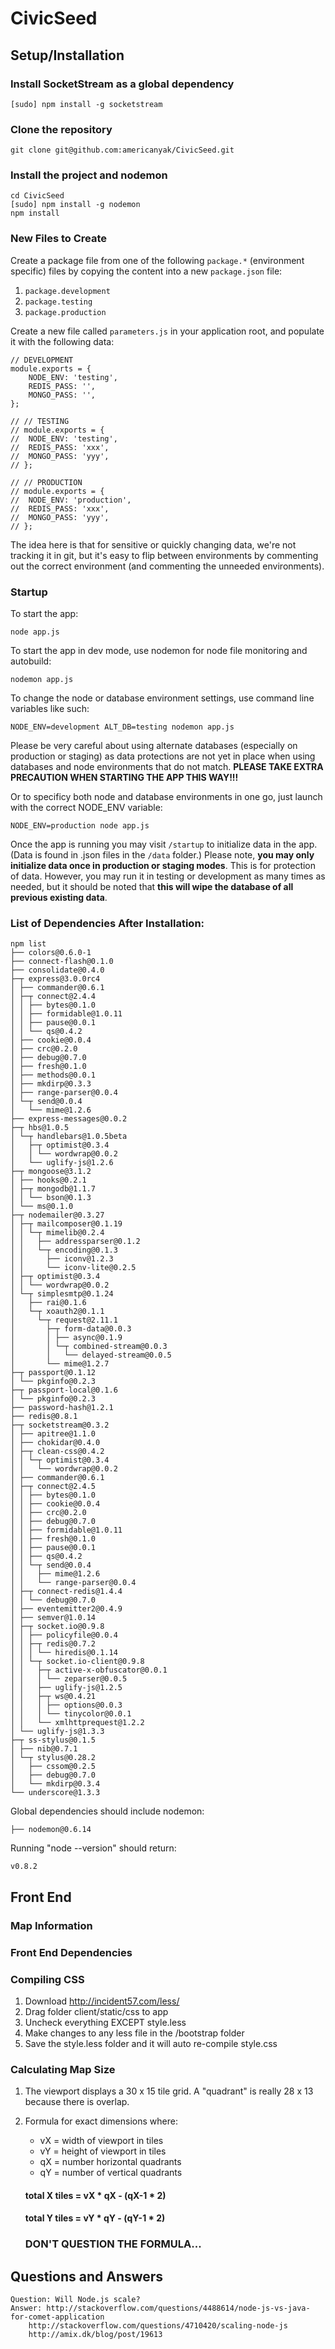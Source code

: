 # CivicSeed

## Setup/Installation

### Install SocketStream as a global dependency

    [sudo] npm install -g socketstream

### Clone the repository

    git clone git@github.com:americanyak/CivicSeed.git

### Install the project and nodemon

    cd CivicSeed
    [sudo] npm install -g nodemon
    npm install

### New Files to Create

Create a package file from one of the following ```package.*``` (environment specific) files by copying the content into a new ```package.json``` file:

 1. ```package.development```
 2. ```package.testing```
 3. ```package.production```

Create a new file called ```parameters.js``` in your application root, and populate it with the following data:

    // DEVELOPMENT
    module.exports = {
        NODE_ENV: 'testing',
        REDIS_PASS: '',
        MONGO_PASS: '',
    };

    // // TESTING
    // module.exports = {
    //  NODE_ENV: 'testing',
    //  REDIS_PASS: 'xxx',
    //  MONGO_PASS: 'yyy',
    // };

    // // PRODUCTION
    // module.exports = {
    //  NODE_ENV: 'production',
    //  REDIS_PASS: 'xxx',
    //  MONGO_PASS: 'yyy',
    // };

The idea here is that for sensitive or quickly changing data, we're not tracking it in git, but it's easy to flip between environments by commenting out the correct environment (and commenting the unneeded environments).

### Startup

To start the app:

    node app.js

To start the app in dev mode, use nodemon for node file monitoring and autobuild:

    nodemon app.js

To change the node or database environment settings, use command line variables like such:

    NODE_ENV=development ALT_DB=testing nodemon app.js

Please be very careful about using alternate databases (especially on production or staging) as data protections are not yet in place when using databases and node environments that do not match. **PLEASE TAKE EXTRA PRECAUTION WHEN STARTING THE APP THIS WAY!!!**

Or to specificy both node and database environments in one go, just launch with the correct NODE_ENV variable: 

    NODE_ENV=production node app.js

Once the app is running you may visit `/startup` to initialize data in the app. (Data is found in .json files in the `/data` folder.) Please note, **you may only initialize data once in production or staging modes**. This is for protection of data. However, you may run it in testing or development as many times as needed, but it should be noted that **this will wipe the database of all previous existing data**.

### List of Dependencies After Installation:

    npm list
    ├── colors@0.6.0-1
    ├── connect-flash@0.1.0
    ├── consolidate@0.4.0
    ├─┬ express@3.0.0rc4
    │ ├── commander@0.6.1
    │ ├─┬ connect@2.4.4
    │ │ ├── bytes@0.1.0
    │ │ ├── formidable@1.0.11
    │ │ ├── pause@0.0.1
    │ │ └── qs@0.4.2
    │ ├── cookie@0.0.4
    │ ├── crc@0.2.0
    │ ├── debug@0.7.0
    │ ├── fresh@0.1.0
    │ ├── methods@0.0.1
    │ ├── mkdirp@0.3.3
    │ ├── range-parser@0.0.4
    │ └─┬ send@0.0.4
    │   └── mime@1.2.6
    ├── express-messages@0.0.2
    ├─┬ hbs@1.0.5
    │ └─┬ handlebars@1.0.5beta
    │   ├─┬ optimist@0.3.4
    │   │ └── wordwrap@0.0.2
    │   └── uglify-js@1.2.6
    ├─┬ mongoose@3.1.2
    │ ├── hooks@0.2.1
    │ ├─┬ mongodb@1.1.7
    │ │ └── bson@0.1.3
    │ └── ms@0.1.0
    ├─┬ nodemailer@0.3.27
    │ ├─┬ mailcomposer@0.1.19
    │ │ └─┬ mimelib@0.2.4
    │ │   ├── addressparser@0.1.2
    │ │   └─┬ encoding@0.1.3
    │ │     ├── iconv@1.2.3
    │ │     └── iconv-lite@0.2.5
    │ ├─┬ optimist@0.3.4
    │ │ └── wordwrap@0.0.2
    │ └─┬ simplesmtp@0.1.24
    │   ├── rai@0.1.6
    │   └─┬ xoauth2@0.1.1
    │     └─┬ request@2.11.1
    │       ├─┬ form-data@0.0.3
    │       │ ├── async@0.1.9
    │       │ └─┬ combined-stream@0.0.3
    │       │   └── delayed-stream@0.0.5
    │       └── mime@1.2.7
    ├─┬ passport@0.1.12
    │ └── pkginfo@0.2.3
    ├─┬ passport-local@0.1.6
    │ └── pkginfo@0.2.3
    ├── password-hash@1.2.1
    ├── redis@0.8.1
    ├─┬ socketstream@0.3.2
    │ ├── apitree@1.1.0
    │ ├── chokidar@0.4.0
    │ ├─┬ clean-css@0.4.2
    │ │ └─┬ optimist@0.3.4
    │ │   └── wordwrap@0.0.2
    │ ├── commander@0.6.1
    │ ├─┬ connect@2.4.5
    │ │ ├── bytes@0.1.0
    │ │ ├── cookie@0.0.4
    │ │ ├── crc@0.2.0
    │ │ ├── debug@0.7.0
    │ │ ├── formidable@1.0.11
    │ │ ├── fresh@0.1.0
    │ │ ├── pause@0.0.1
    │ │ ├── qs@0.4.2
    │ │ └─┬ send@0.0.4
    │ │   ├── mime@1.2.6
    │ │   └── range-parser@0.0.4
    │ ├─┬ connect-redis@1.4.4
    │ │ └── debug@0.7.0
    │ ├── eventemitter2@0.4.9
    │ ├── semver@1.0.14
    │ ├─┬ socket.io@0.9.8
    │ │ ├── policyfile@0.0.4
    │ │ ├─┬ redis@0.7.2
    │ │ │ └── hiredis@0.1.14
    │ │ └─┬ socket.io-client@0.9.8
    │ │   ├─┬ active-x-obfuscator@0.0.1
    │ │   │ └── zeparser@0.0.5
    │ │   ├── uglify-js@1.2.5
    │ │   ├─┬ ws@0.4.21
    │ │   │ ├── options@0.0.3
    │ │   │ └── tinycolor@0.0.1
    │ │   └── xmlhttprequest@1.2.2
    │ └── uglify-js@1.3.3
    ├─┬ ss-stylus@0.1.5
    │ ├── nib@0.7.1
    │ └─┬ stylus@0.28.2
    │   ├── cssom@0.2.5
    │   ├── debug@0.7.0
    │   └── mkdirp@0.3.4
    └── underscore@1.3.3 

Global dependencies should include nodemon:

    ├── nodemon@0.6.14 

Running "node --version" should return:

    v0.8.2

## Front End

### Map Information

### Front End Dependencies

### Compiling CSS

1. Download http://incident57.com/less/
2. Drag folder client/static/css to app
3. Uncheck everything EXCEPT style.less
4. Make changes to any less file in the /bootstrap folder
5. Save the style.less folder and it will auto re-compile style.css

### Calculating Map Size

1. The viewport displays a 30 x 15 tile grid.  A "quadrant" is really 28 x 13 because there is overlap.  

2. Formula for exact dimensions where: 
    - vX = width of viewport in tiles
    - vY = height of viewport in tiles
    - qX = number horizontal quadrants
    - qY = number of vertical quadrants

    #### total X tiles = vX * qX - (qX-1 * 2)
    #### total Y tiles =  vY * qY - (qY-1 * 2)

    ### DON'T QUESTION THE FORMULA...

## Questions and Answers

    Question: Will Node.js scale?
    Answer: http://stackoverflow.com/questions/4488614/node-js-vs-java-for-comet-application
        http://stackoverflow.com/questions/4710420/scaling-node-js
        http://amix.dk/blog/post/19613